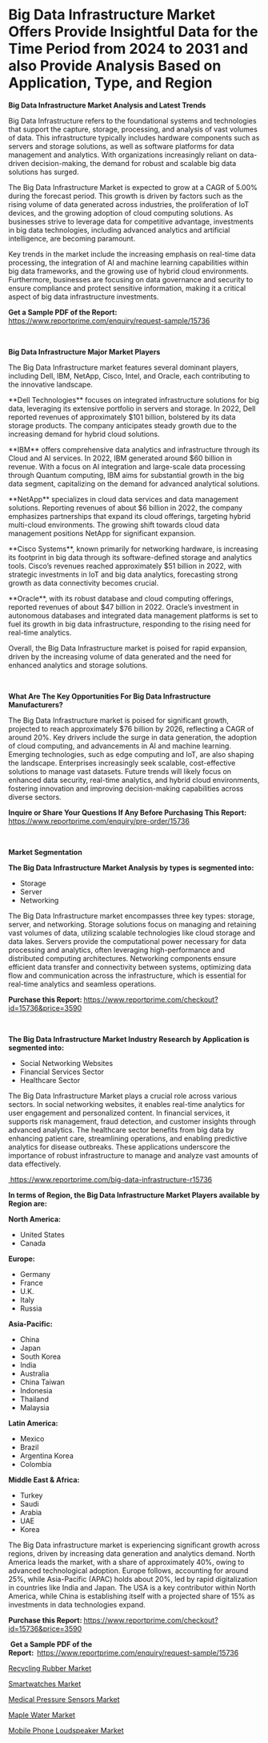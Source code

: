 <p><h1>Big Data Infrastructure Market Offers Provide Insightful Data for the Time Period from 2024 to 2031 and also Provide Analysis Based on Application, Type, and Region</h1></p><p><strong>Big Data Infrastructure Market Analysis and Latest Trends</strong></p>
<p><p>Big Data Infrastructure refers to the foundational systems and technologies that support the capture, storage, processing, and analysis of vast volumes of data. This infrastructure typically includes hardware components such as servers and storage solutions, as well as software platforms for data management and analytics. With organizations increasingly reliant on data-driven decision-making, the demand for robust and scalable big data solutions has surged.</p><p>The Big Data Infrastructure Market is expected to grow at a CAGR of 5.00% during the forecast period. This growth is driven by factors such as the rising volume of data generated across industries, the proliferation of IoT devices, and the growing adoption of cloud computing solutions. As businesses strive to leverage data for competitive advantage, investments in big data technologies, including advanced analytics and artificial intelligence, are becoming paramount.</p><p>Key trends in the market include the increasing emphasis on real-time data processing, the integration of AI and machine learning capabilities within big data frameworks, and the growing use of hybrid cloud environments. Furthermore, businesses are focusing on data governance and security to ensure compliance and protect sensitive information, making it a critical aspect of big data infrastructure investments.</p></p>
<p><strong>Get a Sample PDF of the Report:&nbsp;</strong> <a href="https://www.reportprime.com/enquiry/request-sample/15736?utm_campaign=1621&utm_medium=2&utm_source=Github&utm_content=ia&utm_term=18102024&utm_id=big-data-infrastructure">https://www.reportprime.com/enquiry/request-sample/15736</a></p>
<p>&nbsp;</p>
<p><strong>Big Data Infrastructure Major Market Players</strong></p>
<p><p>The Big Data Infrastructure market features several dominant players, including Dell, IBM, NetApp, Cisco, Intel, and Oracle, each contributing to the innovative landscape.</p><p>**Dell Technologies** focuses on integrated infrastructure solutions for big data, leveraging its extensive portfolio in servers and storage. In 2022, Dell reported revenues of approximately $101 billion, bolstered by its data storage products. The company anticipates steady growth due to the increasing demand for hybrid cloud solutions.</p><p>**IBM** offers comprehensive data analytics and infrastructure through its Cloud and AI services. In 2022, IBM generated around $60 billion in revenue. With a focus on AI integration and large-scale data processing through Quantum computing, IBM aims for substantial growth in the big data segment, capitalizing on the demand for advanced analytical solutions.</p><p>**NetApp** specializes in cloud data services and data management solutions. Reporting revenues of about $6 billion in 2022, the company emphasizes partnerships that expand its cloud offerings, targeting hybrid multi-cloud environments. The growing shift towards cloud data management positions NetApp for significant expansion.</p><p>**Cisco Systems**, known primarily for networking hardware, is increasing its footprint in big data through its software-defined storage and analytics tools. Cisco’s revenues reached approximately $51 billion in 2022, with strategic investments in IoT and big data analytics, forecasting strong growth as data connectivity becomes crucial.</p><p>**Oracle**, with its robust database and cloud computing offerings, reported revenues of about $47 billion in 2022. Oracle’s investment in autonomous databases and integrated data management platforms is set to fuel its growth in big data infrastructure, responding to the rising need for real-time analytics.</p><p>Overall, the Big Data Infrastructure market is poised for rapid expansion, driven by the increasing volume of data generated and the need for enhanced analytics and storage solutions.</p></p>
<p>&nbsp;</p>
<p><strong>What Are The Key Opportunities For Big Data Infrastructure Manufacturers?</strong></p>
<p><p>The Big Data Infrastructure market is poised for significant growth, projected to reach approximately $76 billion by 2026, reflecting a CAGR of around 20%. Key drivers include the surge in data generation, the adoption of cloud computing, and advancements in AI and machine learning. Emerging technologies, such as edge computing and IoT, are also shaping the landscape. Enterprises increasingly seek scalable, cost-effective solutions to manage vast datasets. Future trends will likely focus on enhanced data security, real-time analytics, and hybrid cloud environments, fostering innovation and improving decision-making capabilities across diverse sectors.</p></p>
<p><strong>Inquire or Share Your Questions If Any Before Purchasing This Report:</strong> <a href="https://www.reportprime.com/enquiry/pre-order/15736?utm_campaign=1621&utm_medium=2&utm_source=Github&utm_content=ia&utm_term=18102024&utm_id=big-data-infrastructure">https://www.reportprime.com/enquiry/pre-order/15736</a></p>
<p>&nbsp;</p>
<p><strong>Market Segmentation</strong></p>
<p><strong>The Big Data Infrastructure Market Analysis by types is segmented into:</strong></p>
<p><ul><li>Storage</li><li>Server</li><li>Networking</li></ul></p>
<p><p>The Big Data Infrastructure market encompasses three key types: storage, server, and networking. Storage solutions focus on managing and retaining vast volumes of data, utilizing scalable technologies like cloud storage and data lakes. Servers provide the computational power necessary for data processing and analytics, often leveraging high-performance and distributed computing architectures. Networking components ensure efficient data transfer and connectivity between systems, optimizing data flow and communication across the infrastructure, which is essential for real-time analytics and seamless operations.</p></p>
<p><strong>Purchase this Report:&nbsp;</strong><a href="https://www.reportprime.com/checkout?id=15736&price=3590&utm_campaign=1621&utm_medium=2&utm_source=Github&utm_content=ia&utm_term=18102024&utm_id=big-data-infrastructure">https://www.reportprime.com/checkout?id=15736&price=3590</a></p>
<p>&nbsp;</p>
<p><strong>The Big Data Infrastructure Market Industry Research by Application is segmented into:</strong></p>
<p><ul><li>Social Networking Websites</li><li>Financial Services Sector</li><li>Healthcare Sector</li></ul></p>
<p><p>The Big Data Infrastructure Market plays a crucial role across various sectors. In social networking websites, it enables real-time analytics for user engagement and personalized content. In financial services, it supports risk management, fraud detection, and customer insights through advanced analytics. The healthcare sector benefits from big data by enhancing patient care, streamlining operations, and enabling predictive analytics for disease outbreaks. These applications underscore the importance of robust infrastructure to manage and analyze vast amounts of data effectively.</p></p>
<p><a href="https://www.reportprime.com/big-data-infrastructure-r15736?utm_campaign=1621&utm_medium=2&utm_source=Github&utm_content=ia&utm_term=18102024&utm_id=big-data-infrastructure">&nbsp;https://www.reportprime.com/big-data-infrastructure-r15736</a></p>
<p><strong>In terms of Region, the Big Data Infrastructure Market Players available by Region are:</strong></p>
<p>
    <p> <strong> North America: </strong>
        <ul>
            <li>United States</li>
            <li>Canada</li>
        </ul>
        </p> 
    <p> <strong> Europe: </strong>
        <ul>
            <li>Germany</li>
            <li>France</li>
            <li>U.K.</li>
            <li>Italy</li>
            <li>Russia</li>
        </ul>
        </p> 
    <p> <strong> Asia-Pacific: </strong>
        <ul>
            <li>China</li>
            <li>Japan</li>
            <li>South Korea</li>
            <li>India</li>
            <li>Australia</li>
            <li>China Taiwan</li>
            <li>Indonesia</li>
            <li>Thailand</li>
            <li>Malaysia</li>
        </ul>
        </p> 
    <p> <strong> Latin America: </strong>
        <ul>
            <li>Mexico</li>
            <li>Brazil</li>
            <li>Argentina Korea</li>
            <li>Colombia</li>
        </ul>
        </p> 
    <p> <strong> Middle East & Africa: </strong>
        <ul>
            <li>Turkey</li>
            <li>Saudi</li>
            <li>Arabia</li>
            <li>UAE</li>
            <li>Korea</li>
        </ul>
    </p>
    </p>
<p><p>The Big Data infrastructure market is experiencing significant growth across regions, driven by increasing data generation and analytics demand. North America leads the market, with a share of approximately 40%, owing to advanced technological adoption. Europe follows, accounting for around 25%, while Asia-Pacific (APAC) holds about 20%, led by rapid digitalization in countries like India and Japan. The USA is a key contributor within North America, while China is establishing itself with a projected share of 15% as investments in data technologies expand.</p></p>
<p><strong>Purchase this Report: </strong><a href="https://www.reportprime.com/checkout?id=15736&price=3590&utm_campaign=1621&utm_medium=2&utm_source=Github&utm_content=ia&utm_term=18102024&utm_id=big-data-infrastructure">https://www.reportprime.com/checkout?id=15736&price=3590</a></p>
<p>&nbsp;<strong>Get a Sample PDF of the Report:&nbsp;&nbsp;</strong><a href="https://www.reportprime.com/enquiry/request-sample/15736?utm_campaign=1621&utm_medium=2&utm_source=Github&utm_content=ia&utm_term=18102024&utm_id=big-data-infrastructure">https://www.reportprime.com/enquiry/request-sample/15736</a></p>
<p><strong></strong></p>
<p><p><a href="https://github.com/MariaWashington76/Market-Research-Report-List-1/blob/main/recycling-rubber-market.md?utm_campaign=1621&utm_medium=2&utm_source=Github&utm_content=ia&utm_term=18102024&utm_id=big-data-infrastructure">Recycling Rubber Market</a></p><p><a href="https://www.linkedin.com/pulse/emerging-smartwatches-market-opportunities-analysis-investors-okedf?utm_campaign=1621&utm_medium=2&utm_source=Github&utm_content=ia&utm_term=18102024&utm_id=big-data-infrastructure">Smartwatches Market</a></p><p><a href="https://www.linkedin.com/pulse/deep-dive-medical-pressure-sensors-market-itstrends-segmentation-4ud9f?utm_campaign=1621&utm_medium=2&utm_source=Github&utm_content=ia&utm_term=18102024&utm_id=big-data-infrastructure">Medical Pressure Sensors Market</a></p><p><a href="https://www.linkedin.com/pulse/maple-water-market-report-product-type-end-use-application-jnl3e?utm_campaign=1621&utm_medium=2&utm_source=Github&utm_content=ia&utm_term=18102024&utm_id=big-data-infrastructure">Maple Water Market</a></p><p><a href="https://www.linkedin.com/pulse/exploring-mobile-phone-loudspeaker-market-strategic-insights-wtpjf?utm_campaign=1621&utm_medium=2&utm_source=Github&utm_content=ia&utm_term=18102024&utm_id=big-data-infrastructure">Mobile Phone Loudspeaker Market</a></p></p>